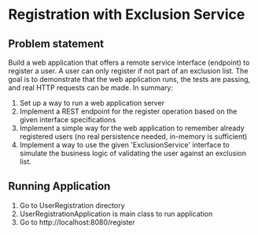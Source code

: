 Registration with Exclusion Service
============

## Problem statement
Build a web application that offers a remote service interface (endpoint) to register a user. A user
can only register if not part of an exclusion list. The goal is to demonstrate that the web application
runs, the tests are passing, and real HTTP requests can be made. In summary:
1. Set up a way to run a web application server
2. Implement a REST endpoint for the register operation based on the given interface
   specifications
3. Implement a simple way for the web application to remember already registered users (no
   real persistence needed, in-memory is sufficient)
4. Implement a way to use the given 'ExclusionService' interface to simulate the business
   logic of validating the user against an exclusion list.


## Running Application

1. Go to UserRegistration directory
2. UserRegistrationApplication is main class to run application
3. Go to http://localhost:8080/register
